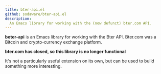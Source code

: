 ```yaml
---
title: bter-api.el
github: sodaware/bter-api.el
description:
  An Emacs library for working with the (now defunct) bter.com API.
---
```


**beter-api** is an Emacs library for working with the Bter API. Bter.com was a
Bitcoin and crypto-currency exchange platform.

**bter.com has closed, so this library is no longer functional**

It's not a particularly useful extension on its own, but can be used to build
something more interesting.
